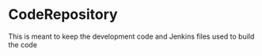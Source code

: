 # CodeRepository
This is meant to keep the development code and Jenkins files used to build the code
